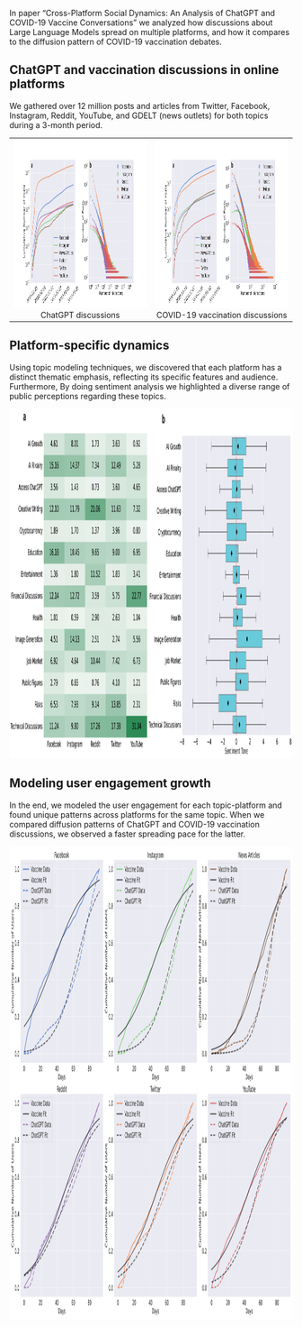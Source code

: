 
In paper “Cross-Platform Social Dynamics: An Analysis of ChatGPT and COVID-19 Vaccine Conversations” we analyzed how discussions about Large Language Models spread on multiple platforms, and how it compares to the diffusion pattern of COVID-19 vaccination debates. 


## ChatGPT and vaccination discussions in online platforms
We gathered over 12 million posts and articles from Twitter, Facebook, Instagram, Reddit, YouTube, and GDELT (news outlets) for both topics during a 3-month period. 
<table>
  <tr>
    <td style="text-align: center;">
      <img src="figures/figure1_chatgpt.png" width="600" height="300"><br>
      ChatGPT discussions
    </td>
    <td style="text-align: center;">
      <img src="figures/figure1_vaccine.png" width="600" height="300"><br>
      COVID-19 vaccination discussions
    </td>
  </tr>
</table>


## Platform-specific dynamics
Using topic modeling techniques, we discovered that each platform has a distinct thematic emphasis, reflecting its specific features and audience. Furthermore, By doing sentiment analysis we highlighted a diverse range of public perceptions regarding these topics. 

<img src="figures/figure2_topics.png" width="1240" height="620">


## Modeling user engagement growth
In the end, we modeled the user engagement for each topic-platform and found unique patterns across platforms for the same topic. When we compared diffusion patterns of ChatGPT and COVID-19 vaccination discussions, we observed a faster spreading pace for the latter.

<img src="figures/logistic_model.png" width="1240" height="840">